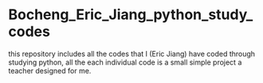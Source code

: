 # Bocheng_Eric_Jiang_python_study_codes
 this repository includes all the codes that I (Eric Jiang) have coded through studying python, all the each individual code is a small simple project a teacher designed for me.
